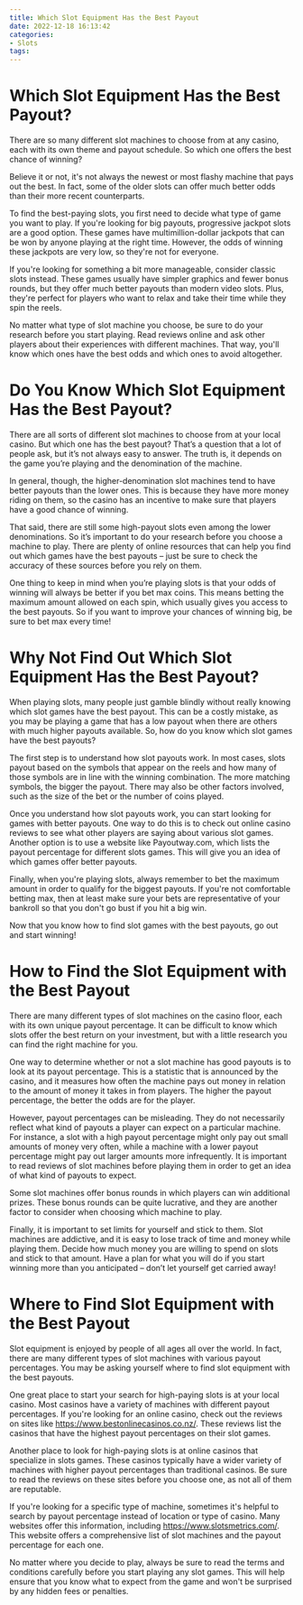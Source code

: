 ```yaml
---
title: Which Slot Equipment Has the Best Payout
date: 2022-12-18 16:13:42
categories:
- Slots
tags:
---
```



#  Which Slot Equipment Has the Best Payout?

There are so many different slot machines to choose from at any casino, each with its own theme and payout schedule. So which one offers the best chance of winning?

Believe it or not, it's not always the newest or most flashy machine that pays out the best. In fact, some of the older slots can offer much better odds than their more recent counterparts.

To find the best-paying slots, you first need to decide what type of game you want to play. If you're looking for big payouts, progressive jackpot slots are a good option. These games have multimillion-dollar jackpots that can be won by anyone playing at the right time. However, the odds of winning these jackpots are very low, so they're not for everyone.

If you're looking for something a bit more manageable, consider classic slots instead. These games usually have simpler graphics and fewer bonus rounds, but they offer much better payouts than modern video slots. Plus, they're perfect for players who want to relax and take their time while they spin the reels.

No matter what type of slot machine you choose, be sure to do your research before you start playing. Read reviews online and ask other players about their experiences with different machines. That way, you'll know which ones have the best odds and which ones to avoid altogether.

#  Do You Know Which Slot Equipment Has the Best Payout?

There are all sorts of different slot machines to choose from at your local casino. But which one has the best payout? That’s a question that a lot of people ask, but it’s not always easy to answer. The truth is, it depends on the game you’re playing and the denomination of the machine.

In general, though, the higher-denomination slot machines tend to have better payouts than the lower ones. This is because they have more money riding on them, so the casino has an incentive to make sure that players have a good chance of winning.

That said, there are still some high-payout slots even among the lower denominations. So it’s important to do your research before you choose a machine to play. There are plenty of online resources that can help you find out which games have the best payouts – just be sure to check the accuracy of these sources before you rely on them.

One thing to keep in mind when you’re playing slots is that your odds of winning will always be better if you bet max coins. This means betting the maximum amount allowed on each spin, which usually gives you access to the best payouts. So if you want to improve your chances of winning big, be sure to bet max every time!

#  Why Not Find Out Which Slot Equipment Has the Best Payout?

When playing slots, many people just gamble blindly without really knowing which slot games have the best payout. This can be a costly mistake, as you may be playing a game that has a low payout when there are others with much higher payouts available. So, how do you know which slot games have the best payouts?

The first step is to understand how slot payouts work. In most cases, slots payout based on the symbols that appear on the reels and how many of those symbols are in line with the winning combination. The more matching symbols, the bigger the payout. There may also be other factors involved, such as the size of the bet or the number of coins played.

Once you understand how slot payouts work, you can start looking for games with better payouts. One way to do this is to check out online casino reviews to see what other players are saying about various slot games. Another option is to use a website like Payoutway.com, which lists the payout percentage for different slots games. This will give you an idea of which games offer better payouts.

Finally, when you're playing slots, always remember to bet the maximum amount in order to qualify for the biggest payouts. If you're not comfortable betting max, then at least make sure your bets are representative of your bankroll so that you don't go bust if you hit a big win.

Now that you know how to find slot games with the best payouts, go out and start winning!

#  How to Find the Slot Equipment with the Best Payout 

There are many different types of slot machines on the casino floor, each with its own unique payout percentage. It can be difficult to know which slots offer the best return on your investment, but with a little research you can find the right machine for you.

One way to determine whether or not a slot machine has good payouts is to look at its payout percentage. This is a statistic that is announced by the casino, and it measures how often the machine pays out money in relation to the amount of money it takes in from players. The higher the payout percentage, the better the odds are for the player.

However, payout percentages can be misleading. They do not necessarily reflect what kind of payouts a player can expect on a particular machine. For instance, a slot with a high payout percentage might only pay out small amounts of money very often, while a machine with a lower payout percentage might pay out larger amounts more infrequently. It is important to read reviews of slot machines before playing them in order to get an idea of what kind of payouts to expect.

Some slot machines offer bonus rounds in which players can win additional prizes. These bonus rounds can be quite lucrative, and they are another factor to consider when choosing which machine to play.

Finally, it is important to set limits for yourself and stick to them. Slot machines are addictive, and it is easy to lose track of time and money while playing them. Decide how much money you are willing to spend on slots and stick to that amount. Have a plan for what you will do if you start winning more than you anticipated – don’t let yourself get carried away!

#  Where to Find Slot Equipment with the Best Payout

Slot equipment is enjoyed by people of all ages all over the world. In fact, there are many different types of slot machines with various payout percentages. You may be asking yourself where to find slot equipment with the best payouts.

One great place to start your search for high-paying slots is at your local casino. Most casinos have a variety of machines with different payout percentages. If you're looking for an online casino, check out the reviews on sites like https://www.bestonlinecasinos.co.nz/. These reviews list the casinos that have the highest payout percentages on their slot games.

Another place to look for high-paying slots is at online casinos that specialize in slots games. These casinos typically have a wider variety of machines with higher payout percentages than traditional casinos. Be sure to read the reviews on these sites before you choose one, as not all of them are reputable.

If you're looking for a specific type of machine, sometimes it's helpful to search by payout percentage instead of location or type of casino. Many websites offer this information, including https://www.slotsmetrics.com/. This website offers a comprehensive list of slot machines and the payout percentage for each one.

No matter where you decide to play, always be sure to read the terms and conditions carefully before you start playing any slot games. This will help ensure that you know what to expect from the game and won't be surprised by any hidden fees or penalties.
